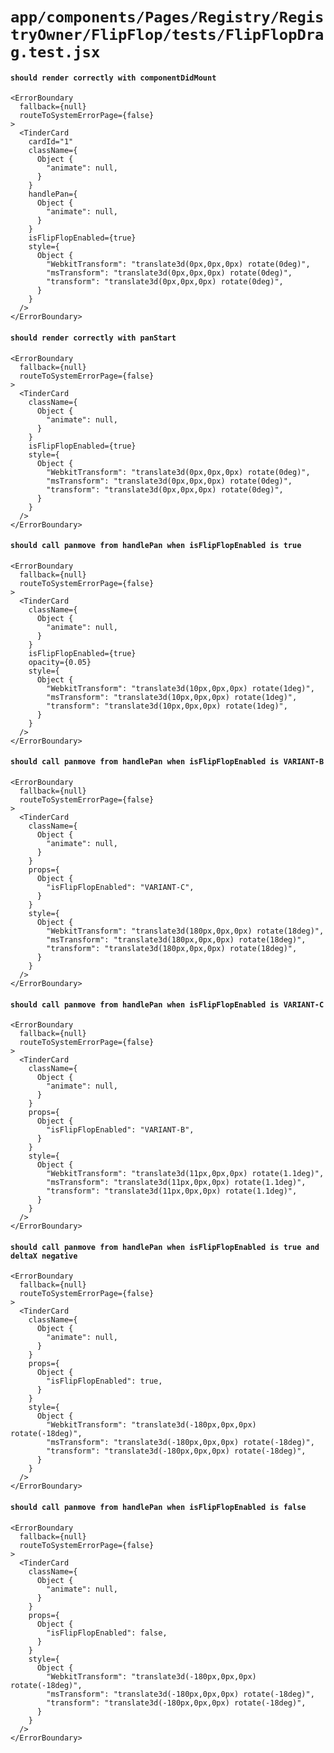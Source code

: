 # `app/components/Pages/Registry/RegistryOwner/FlipFlop/tests/FlipFlopDrag.test.jsx`

#### `should render correctly with componentDidMount`

```
<ErrorBoundary
  fallback={null}
  routeToSystemErrorPage={false}
>
  <TinderCard
    cardId="1"
    className={
      Object {
        "animate": null,
      }
    }
    handlePan={
      Object {
        "animate": null,
      }
    }
    isFlipFlopEnabled={true}
    style={
      Object {
        "WebkitTransform": "translate3d(0px,0px,0px) rotate(0deg)",
        "msTransform": "translate3d(0px,0px,0px) rotate(0deg)",
        "transform": "translate3d(0px,0px,0px) rotate(0deg)",
      }
    }
  />
</ErrorBoundary>
```

#### `should render correctly with panStart`

```
<ErrorBoundary
  fallback={null}
  routeToSystemErrorPage={false}
>
  <TinderCard
    className={
      Object {
        "animate": null,
      }
    }
    isFlipFlopEnabled={true}
    style={
      Object {
        "WebkitTransform": "translate3d(0px,0px,0px) rotate(0deg)",
        "msTransform": "translate3d(0px,0px,0px) rotate(0deg)",
        "transform": "translate3d(0px,0px,0px) rotate(0deg)",
      }
    }
  />
</ErrorBoundary>
```

#### `should call panmove from handlePan when isFlipFlopEnabled is true`

```
<ErrorBoundary
  fallback={null}
  routeToSystemErrorPage={false}
>
  <TinderCard
    className={
      Object {
        "animate": null,
      }
    }
    isFlipFlopEnabled={true}
    opacity={0.05}
    style={
      Object {
        "WebkitTransform": "translate3d(10px,0px,0px) rotate(1deg)",
        "msTransform": "translate3d(10px,0px,0px) rotate(1deg)",
        "transform": "translate3d(10px,0px,0px) rotate(1deg)",
      }
    }
  />
</ErrorBoundary>
```

#### `should call panmove from handlePan when isFlipFlopEnabled is VARIANT-B`

```
<ErrorBoundary
  fallback={null}
  routeToSystemErrorPage={false}
>
  <TinderCard
    className={
      Object {
        "animate": null,
      }
    }
    props={
      Object {
        "isFlipFlopEnabled": "VARIANT-C",
      }
    }
    style={
      Object {
        "WebkitTransform": "translate3d(180px,0px,0px) rotate(18deg)",
        "msTransform": "translate3d(180px,0px,0px) rotate(18deg)",
        "transform": "translate3d(180px,0px,0px) rotate(18deg)",
      }
    }
  />
</ErrorBoundary>
```

#### `should call panmove from handlePan when isFlipFlopEnabled is VARIANT-C`

```
<ErrorBoundary
  fallback={null}
  routeToSystemErrorPage={false}
>
  <TinderCard
    className={
      Object {
        "animate": null,
      }
    }
    props={
      Object {
        "isFlipFlopEnabled": "VARIANT-B",
      }
    }
    style={
      Object {
        "WebkitTransform": "translate3d(11px,0px,0px) rotate(1.1deg)",
        "msTransform": "translate3d(11px,0px,0px) rotate(1.1deg)",
        "transform": "translate3d(11px,0px,0px) rotate(1.1deg)",
      }
    }
  />
</ErrorBoundary>
```

#### `should call panmove from handlePan when isFlipFlopEnabled is true and deltaX negative`

```
<ErrorBoundary
  fallback={null}
  routeToSystemErrorPage={false}
>
  <TinderCard
    className={
      Object {
        "animate": null,
      }
    }
    props={
      Object {
        "isFlipFlopEnabled": true,
      }
    }
    style={
      Object {
        "WebkitTransform": "translate3d(-180px,0px,0px) rotate(-18deg)",
        "msTransform": "translate3d(-180px,0px,0px) rotate(-18deg)",
        "transform": "translate3d(-180px,0px,0px) rotate(-18deg)",
      }
    }
  />
</ErrorBoundary>
```

#### `should call panmove from handlePan when isFlipFlopEnabled is false`

```
<ErrorBoundary
  fallback={null}
  routeToSystemErrorPage={false}
>
  <TinderCard
    className={
      Object {
        "animate": null,
      }
    }
    props={
      Object {
        "isFlipFlopEnabled": false,
      }
    }
    style={
      Object {
        "WebkitTransform": "translate3d(-180px,0px,0px) rotate(-18deg)",
        "msTransform": "translate3d(-180px,0px,0px) rotate(-18deg)",
        "transform": "translate3d(-180px,0px,0px) rotate(-18deg)",
      }
    }
  />
</ErrorBoundary>
```

